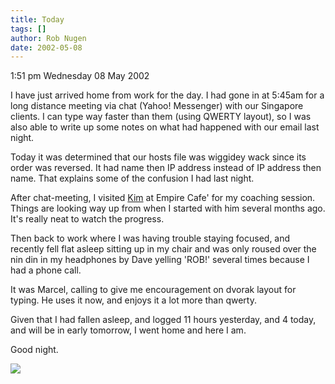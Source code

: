 ```yaml
---
title: Today
tags: []
author: Rob Nugen
date: 2002-05-08
---
```


<p class=date>1:51 pm Wednesday 08 May 2002</p>

<p>I have just arrived home from work for the day.  I had gone in at
5:45am for a long distance meeting via chat (Yahoo! Messenger) with our
Singapore clients.  I can type way faster than them (using QWERTY
layout), so I was also able to write up some notes on what had happened
with our email last night.</p>

<p>Today it was determined that our hosts file was wiggidey wack since
its order was reversed.  It had name then IP address instead of IP
address then name.  That explains some of the confusion I had last
night.</p>

<p>After chat-meeting, I visited <a
href='http://www.thewealthsource.com'>Kim</a> at Empire Cafe' for my
coaching session.  Things are looking way up from when I started with
him several months ago.  It's really neat to watch the progress.</p>

<p>Then back to work where I was having trouble staying focused, and
recently fell flat asleep sitting up in my chair and was only roused
over the nin din in my headphones by Dave yelling 'ROB!' several times
because I had a phone call.</p>

<p>It was Marcel, calling to give me encouragement on dvorak layout for
typing.  He uses it now, and enjoys it a lot more than qwerty.</p>

<p>Given that I had fallen asleep, and logged 11 hours yesterday, and 4
today, and will be in early tomorrow, I went home and here I am.</p>

<p>Good night.</p>

<p><img src='/images/rob/wL-ROB.gif'/></p>
